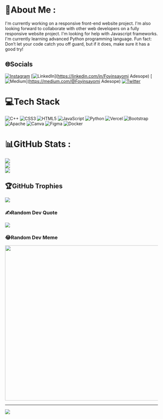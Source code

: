 
# 💫About Me :
I'm currently working on a responsive front-end website project.
I'm also looking forward to collaborate with other web developers on a fully responsive website project.
I'm looking for help with Javascript frameworks.
I'm currently learning advanced Python programming language.
Fun fact: Don’t let your code catch you off guard, but if it does, make sure it has a good try!

## 🌐Socials
[![Instagram](https://img.shields.io/badge/Instagram-%23E4405F.svg?logo=Instagram&logoColor=white)](https://instagram.com/emmanuel_adesope) [![LinkedIn](https://img.shields.io/badge/LinkedIn-%230077B5.svg?logo=linkedin&logoColor=white)](https://linkedin.com/in/Foyinsayomi Adesope) [![Medium](https://img.shields.io/badge/Medium-12100E?logo=medium&logoColor=white)](https://medium.com/@Foyinsayomi Adesope) [![Twitter](https://img.shields.io/badge/Twitter-%231DA1F2.svg?logo=Twitter&logoColor=white)](https://twitter.com/@_ShadowSurfer) 

# 💻Tech Stack
![C++](https://img.shields.io/badge/c++-%2300599C.svg?style=for-the-badge&logo=c%2B%2B&logoColor=white) ![CSS3](https://img.shields.io/badge/css3-%231572B6.svg?style=for-the-badge&logo=css3&logoColor=white) ![HTML5](https://img.shields.io/badge/html5-%23E34F26.svg?style=for-the-badge&logo=html5&logoColor=white) ![JavaScript](https://img.shields.io/badge/javascript-%23323330.svg?style=for-the-badge&logo=javascript&logoColor=%23F7DF1E) ![Python](https://img.shields.io/badge/python-3670A0?style=for-the-badge&logo=python&logoColor=ffdd54) ![Vercel](https://img.shields.io/badge/vercel-%23000000.svg?style=for-the-badge&logo=vercel&logoColor=white) ![Bootstrap](https://img.shields.io/badge/bootstrap-%23563D7C.svg?style=for-the-badge&logo=bootstrap&logoColor=white) ![Apache](https://img.shields.io/badge/apache-%23D42029.svg?style=for-the-badge&logo=apache&logoColor=white) ![Canva](https://img.shields.io/badge/Canva-%2300C4CC.svg?style=for-the-badge&logo=Canva&logoColor=white) 	![Figma](https://img.shields.io/badge/figma-%23F24E1E.svg?style=for-the-badge&logo=figma&logoColor=white) ![Docker](https://img.shields.io/badge/docker-%230db7ed.svg?style=for-the-badge&logo=docker&logoColor=white)
# 📊GitHub Stats :
![](https://github-readme-stats.vercel.app/api?username=shadowsurfer01&theme=vision-friendly-dark&hide_border=true&include_all_commits=true&count_private=true)<br/>
![](https://github-readme-streak-stats.herokuapp.com/?user=shadowsurfer01&theme=vision-friendly-dark&hide_border=true)<br/>
![](https://github-readme-stats.vercel.app/api/top-langs/?username=shadowsurfer01&theme=vision-friendly-dark&hide_border=true&include_all_commits=true&count_private=true&layout=compact)

## 🏆GitHub Trophies
![](https://github-trophies.vercel.app/?username=shadowsurfer01&theme=darkhub&no-frame=true&no-bg=false&margin-w=4)

### ✍️Random Dev Quote
![](https://quotes-github-readme.vercel.app/api?type=horizontal&theme=dark)

### 😂Random Dev Meme
<img src="https://random-memer.herokuapp.com/" width="512px"/>

---
[![](https://visitcount.itsvg.in/api?id=shadowsurfer01&icon=0&color=0)](https://visitcount.itsvg.in)

